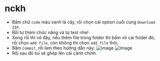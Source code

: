 # nckh
* Bấm chữ `code` màu xanh lá cây, rồi chọn cái option cuối cùng `Download ZIP`.
* Rồi tự thêm chức năng và tự test nhe!
* Xong rồi thì vô đây, nếu thêm file trong folder thì bấm vô cái folder đó, rồi chọn `add file`, còn không thì chọn `add file` thôi.
* Bấm `Commit`, rồi làm theo hướng dẫn này:
![image](https://github.com/gnuhpdiem/nckh/assets/169631155/23ee935a-4469-43de-954b-cbe749fab236)
![image](https://github.com/gnuhpdiem/nckh/assets/159976941/21933e95-3d9a-4744-a589-011a2235f554)
* Rồi sau đó tui sẽ ghép lên cái cành chính. 

